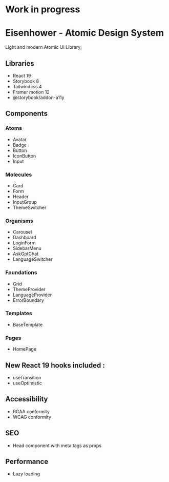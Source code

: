 # Work in progress

# Eisenhower - Atomic Design System

Light and modern Atomic UI Library;

## Libraries

- React 19
- Storybook 8
- Tailwindcss 4
- Framer motion 12
- @storybook/addon-a11y

## Components

### Atoms

- Avatar
- Badge
- Button
- IconButton
- Input

### Molecules

- Card
- Form
- Header
- InputGroup
- ThemeSwitcher

### Organisms

- Carousel
- Dashboard
- LoginForm
- SidebarMenu
- AskGptChat
- LanguageSwitcher

### Foundations

- Grid
- ThemeProvider
- LanguageProvider
- ErrorBoundary

### Templates

- BaseTemplate

### Pages

- HomePage

## New React 19 hooks included :

- useTransition
- useOptimistic

## Accessibility

- RGAA conformity
- WCAG conformity

## SEO

- Head component with meta tags as props

## Performance

- Lazy loading
